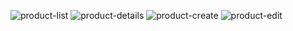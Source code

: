 

![product-list](https://user-images.githubusercontent.com/78077458/124035367-d122a400-d9d2-11eb-802e-c92a36a19419.png)
![product-details](https://user-images.githubusercontent.com/78077458/124035371-d253d100-d9d2-11eb-8c76-d70ac01dcb99.png)
![product-create](https://user-images.githubusercontent.com/78077458/124035372-d2ec6780-d9d2-11eb-965e-ee967d3a304e.png)
![product-edit](https://user-images.githubusercontent.com/78077458/124035373-d2ec6780-d9d2-11eb-9779-a0f795c2e86c.png)
